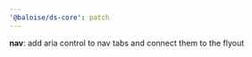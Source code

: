 ```yaml
---
'@baloise/ds-core': patch
---
```


**nav**: add aria control to nav tabs and connect them to the flyout
